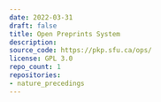 ```yaml
---
date: 2022-03-31
draft: false
title: Open Preprints System
description:
source_code: https://pkp.sfu.ca/ops/
license: GPL 3.0
repo_count: 1
repositories:
- nature_precedings
---
```



